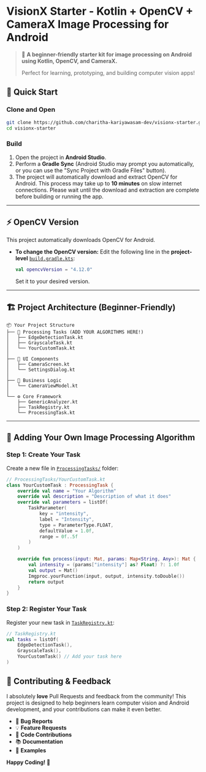 # VisionX Starter - Kotlin + OpenCV + CameraX Image Processing for Android

> 🚀 **A beginner-friendly starter kit for image processing on Android using Kotlin, OpenCV, and CameraX.**
> 
> Perfect for learning, prototyping, and building computer vision apps!

## 🚀 Quick Start

### Clone and Open
```bash
git clone https://github.com/charitha-kariyawasam-dev/visionx-starter.git
cd visionx-starter
```

### Build
1. Open the project in **Android Studio**.
2. Perform a **Gradle Sync** (Android Studio may prompt you automatically, or you can use the "Sync Project with Gradle Files" button).
3. The project will automatically download and extract OpenCV for Android. This process may take up to **10 minutes** on slow internet connections. Please wait until the download and extraction are complete before building or running the app.

---

## ⚡ OpenCV Version

This project automatically downloads OpenCV for Android.

- **To change the OpenCV version:** Edit the following line in the **project-level** [`build.gradle.kts`](./build.gradle.kts#L8):
  ```kotlin
  val opencvVersion = "4.12.0"
  ```
  Set it to your desired version.

---

## 🏗️ Project Architecture (Beginner-Friendly)

```
📦 Your Project Structure
├── 🎯 Processing Tasks (ADD YOUR ALGORITHMS HERE!)
│   ├── EdgeDetectionTask.kt
│   ├── GrayscaleTask.kt
│   └── YourCustomTask.kt
│
├── 🎨 UI Components
│   ├── CameraScreen.kt
│   └── SettingsDialog.kt
│
├── 🧠 Business Logic
│   └── CameraViewModel.kt
│
└── ⚙️ Core Framework
    ├── GenericAnalyzer.kt
    ├── TaskRegistry.kt
    └── ProcessingTask.kt
```

---

## 🔧 Adding Your Own Image Processing Algorithm

### Step 1: Create Your Task
Create a new file in [`ProcessingTasks/`](app/src/main/java/com/ckbits/ai/model/ProcessingTasks/) folder:

```kotlin
// ProcessingTasks/YourCustomTask.kt
class YourCustomTask : ProcessingTask {
    override val name = "Your Algorithm"
    override val description = "Description of what it does"
    override val parameters = listOf(
        TaskParameter(
            key = "intensity",
            label = "Intensity",
            type = ParameterType.FLOAT,
            defaultValue = 1.0f,
            range = 0f..5f
        )
    )

    override fun process(input: Mat, params: Map<String, Any>): Mat {
        val intensity = (params["intensity"] as? Float) ?: 1.0f
        val output = Mat()
        Imgproc.yourFunction(input, output, intensity.toDouble())
        return output
    }
}
```

### Step 2: Register Your Task
Register your new task in [`TaskRegistry.kt`](app/src/main/java/com/ckbits/ai/model/TaskRegistry.kt#L13):

```kotlin
// TaskRegistry.kt
val tasks = listOf(
    EdgeDetectionTask(),
    GrayscaleTask(),
    YourCustomTask() // Add your task here
)
```

## 🤝 Contributing & Feedback

I absolutely **love** Pull Requests and feedback from the community! This project is designed to help beginners learn computer vision and Android development, and your contributions can make it even better.

- 🐛 **Bug Reports**
- 💡 **Feature Requests**
- 🔧 **Code Contributions**
- 📚 **Documentation**
- 🎨 **Examples**

**Happy Coding! 🚀**
